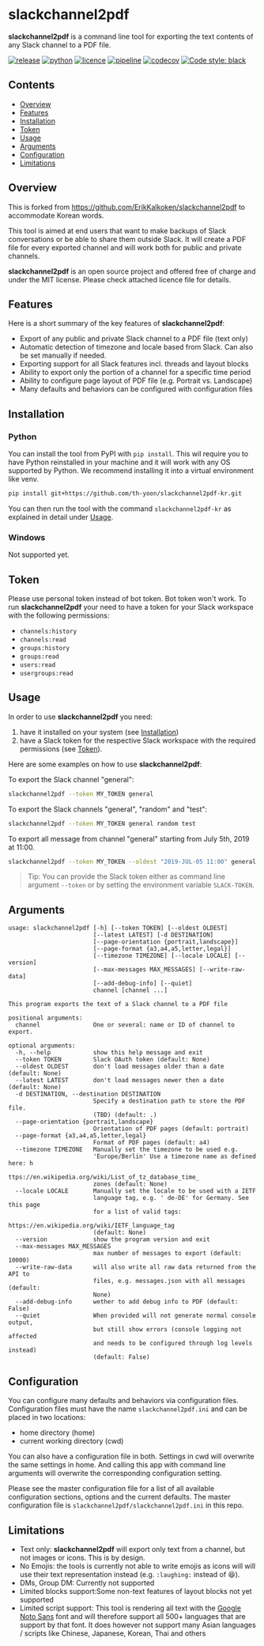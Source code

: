 # slackchannel2pdf

**slackchannel2pdf** is a command line tool for exporting the text contents of any Slack channel to a PDF file.

[![release](https://img.shields.io/pypi/v/slackchannel2pdf?label=release)](https://pypi.org/project/slackchannel2pdf/) [![python](https://img.shields.io/pypi/pyversions/slackchannel2pdf)](https://pypi.org/project/slackchannel2pdf/) [![licence](https://img.shields.io/github/license/ErikKalkoken/slackchannel2pdf)](https://github.com/ErikKalkoken/slackchannel2pdf/blob/master/LICENSE) [![pipeline](https://api.travis-ci.org/ErikKalkoken/slackchannel2pdf.svg?branch=master)](https://travis-ci.com/github/ErikKalkoken/slackchannel2pdf) [![codecov](https://codecov.io/gh/ErikKalkoken/slackchannel2pdf/branch/master/graph/badge.svg?token=omhTxW8ALq)](https://codecov.io/gh/ErikKalkoken/slackchannel2pdf) [![Code style: black](https://img.shields.io/badge/code%20style-black-000000.svg)](https://github.com/psf/black)

## Contents

- [Overview](#overview)
- [Features](#features)
- [Installation](#installation)
- [Token](#token)
- [Usage](#usage)
- [Arguments](#arguments)
- [Configuration](#configuration)
- [Limitations](#limitations)

## Overview

This is forked from https://github.com/ErikKalkoken/slackchannel2pdf to accommodate Korean words.

This tool is aimed at end users that want to make backups of Slack conversations or be able to share them outside Slack. It will create a PDF file for every exported channel and will work both for public and private channels.

**slackchannel2pdf** is an open source project and offered free of charge and under the MIT license. Please check attached licence file for details.

## Features

Here is a short summary of the key features of **slackchannel2pdf**:

- Export of any public and private Slack channel to a PDF file (text only)
- Automatic detection of timezone and locale based from Slack. Can also be set manually if needed.
- Exporting support for all Slack features incl. threads and layout blocks
- Ability to export only the portion of a channel for a specific time period
- Ability to configure page layout of PDF file (e.g. Portrait vs. Landscape)
- Many defaults and behaviors can be configured with configuration files

## Installation

### Python

You can install the tool from PyPI with `pip install`. This wil require you to have Python reinstalled in your machine and it will work with any OS supported by Python. We recommend installing it into a virtual environment like venv.

```bash
pip install git+https://github.com/th-yoon/slackchannel2pdf-kr.git
```

You can then run the tool with the command `slackchannel2pdf-kr` as explained in detail under [Usage](#usage).

### Windows

Not supported yet.

## Token

Please use personal token instead of bot token. 
Bot token won't work.
To run **slackchannel2pdf** your need to have a token for your Slack workspace with the following permissions:

- `channels:history`
- `channels:read`
- `groups:history`
- `groups:read`
- `users:read`
- `usergroups:read`

## Usage

In order to use **slackchannel2pdf** you need:

1. have it installed on your system (see [Installation](#installation))
2. have a Slack token for the respective Slack workspace with the required permissions (see [Token](#token)).

Here are some examples on how to use **slackchannel2pdf**:

To export the Slack channel "general":

```bash
slackchannel2pdf --token MY_TOKEN general
```

To export the Slack channels "general", "random" and "test":

```bash
slackchannel2pdf --token MY_TOKEN general random test
```

To export all message from channel "general" starting from July 5th, 2019 at 11:00.

```bash
slackchannel2pdf --token MY_TOKEN --oldest "2019-JUL-05 11:00" general
```

> Tip: You can provide the Slack token either as command line argument `--token` or by setting the environment variable `SLACK-TOKEN`.

## Arguments

```text
usage: slackchannel2pdf [-h] [--token TOKEN] [--oldest OLDEST]
                        [--latest LATEST] [-d DESTINATION]
                        [--page-orientation {portrait,landscape}]
                        [--page-format {a3,a4,a5,letter,legal}]
                        [--timezone TIMEZONE] [--locale LOCALE] [--version]
                        [--max-messages MAX_MESSAGES] [--write-raw-data]
                        [--add-debug-info] [--quiet]
                        channel [channel ...]

This program exports the text of a Slack channel to a PDF file

positional arguments:
  channel               One or several: name or ID of channel to export.

optional arguments:
  -h, --help            show this help message and exit
  --token TOKEN         Slack OAuth token (default: None)
  --oldest OLDEST       don't load messages older than a date (default: None)
  --latest LATEST       don't load messages newer then a date (default: None)
  -d DESTINATION, --destination DESTINATION
                        Specify a destination path to store the PDF file.
                        (TBD) (default: .)
  --page-orientation {portrait,landscape}
                        Orientation of PDF pages (default: portrait)
  --page-format {a3,a4,a5,letter,legal}
                        Format of PDF pages (default: a4)
  --timezone TIMEZONE   Manually set the timezone to be used e.g.
                        'Europe/Berlin' Use a timezone name as defined here: h
                        ttps://en.wikipedia.org/wiki/List_of_tz_database_time_
                        zones (default: None)
  --locale LOCALE       Manually set the locale to be used with a IETF
                        language tag, e.g. ' de-DE' for Germany. See this page
                        for a list of valid tags:
                        https://en.wikipedia.org/wiki/IETF_language_tag
                        (default: None)
  --version             show the program version and exit
  --max-messages MAX_MESSAGES
                        max number of messages to export (default: 10000)
  --write-raw-data      will also write all raw data returned from the API to
                        files, e.g. messages.json with all messages (default:
                        None)
  --add-debug-info      wether to add debug info to PDF (default: False)
  --quiet               When provided will not generate normal console output,
                        but still show errors (console logging not affected
                        and needs to be configured through log levels instead)
                        (default: False)
```

## Configuration

You can configure many defaults and behaviors via configuration files. Configuration files must have the name `slackchannel2pdf.ini` and can be placed in two locations:

- home directory (home)
- current working directory (cwd)

You can also have a configuration file in both. Settings in cwd will overwrite the same settings in home. And calling this app with command line arguments will overwrite the corresponding configuration setting.

Please see the master configuration file for a list of all available configuration sections, options and the current defaults. The master configuration file is `slackchannel2pdf/slackchannel2pdf.ini` in this repo.

## Limitations

- Text only: **slackchannel2pdf** will export only text from a channel, but not images or icons. This is by design.
- No Emojis: the tools is currently not able to write emojis as icons will will use their text representation instead (e.g. `:laughing:` instead of :laughing:).
- DMs, Group DM: Currently not supported
- Limited blocks support:Some non-text features of layout blocks not yet supported
- Limited script support: This tool is rendering all text with the [Google Noto Sans](https://www.google.com/get/noto/#sans-lgc) font and will therefore support all 500+ languages that are support by that font. It does however not support many Asian languages / scripts like Chinese, Japanese, Korean, Thai and others
